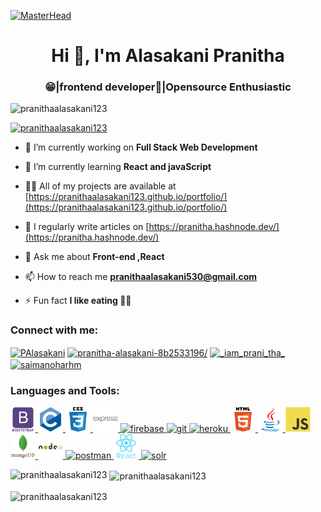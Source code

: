 [![MasterHead](https://cdn.wallpapersafari.com/55/92/FHn4KJ.jpg)](https://khushboogoel01.github.io)
<h1 align="center">Hi 👋, I'm Alasakani Pranitha</h1>
<h3 align="center">😁|frontend developer👀|Opensource Enthusiastic</h3>

<p align="left"> <img src="https://komarev.com/ghpvc/?username=pranithaalasakani123&label=Profile%20views&color=0e75b6&style=flat" alt="pranithaalasakani123" /> </p>

<p align="left"> <a href="https://github.com/ryo-ma/github-profile-trophy"><img src="https://github-profile-trophy.vercel.app/?username=pranithaalasakani123" alt="pranithaalasakani123" /></a> </p>

- 🔭 I’m currently working on **Full Stack Web Development**

- 🌱 I’m currently learning **React and javaScript**

- 👨‍💻 All of my projects are available at [https://pranithaalasakani123.github.io/portfolio/](https://pranithaalasakani123.github.io/portfolio/)

- 📝 I regularly write articles on [https://pranitha.hashnode.dev/](https://pranitha.hashnode.dev/)

- 💬 Ask me about **Front-end ,React**

- 📫 How to reach me **pranithaalasakani530@gmail.com**

- ⚡ Fun fact **I like eating 🤤🤤**

<h3 align="left">Connect with me:</h3>
<p align="left">
<a href="https://twitter.com/PAlasakani" target="blank"><img align="center" src="https://raw.githubusercontent.com/rahuldkjain/github-profile-readme-generator/master/src/images/icons/Social/twitter.svg" alt="PAlasakani" height="30" width="40" /></a>
<a href="https://linkedin.com/in/pranitha-alasakani-8b2533196/" target="blank"><img align="center" src="https://raw.githubusercontent.com/rahuldkjain/github-profile-readme-generator/master/src/images/icons/Social/linked-in-alt.svg" alt="pranitha-alasakani-8b2533196/" height="30" width="40" /></a>
<a href="https://instagram.com/_iam_prani_tha_" target="blank"><img align="center" src="https://raw.githubusercontent.com/rahuldkjain/github-profile-readme-generator/master/src/images/icons/Social/instagram.svg" alt="_iam_prani_tha_" height="30" width="40" /></a>
<a href="https://hashnode.com/@Pranitha" target="blank"><img src="https://img.shields.io/badge/hashnode-%27D1203.svg?&style=for-the-badge&logo=hashnode&logoColor=blue" align="center" alt="saimanoharhm"/></a>&nbsp;&nbsp;&nbsp;&nbsp;
</p>

<h3 align="left">Languages and Tools:</h3>
<p align="left"> <a href="https://getbootstrap.com" target="_blank"> <img src="https://raw.githubusercontent.com/devicons/devicon/master/icons/bootstrap/bootstrap-plain-wordmark.svg" alt="bootstrap" width="40" height="40"/> </a> <a href="https://www.cprogramming.com/" target="_blank"> <img src="https://raw.githubusercontent.com/devicons/devicon/master/icons/c/c-original.svg" alt="c" width="40" height="40"/> </a> <a href="https://www.w3schools.com/css/" target="_blank"> <img src="https://raw.githubusercontent.com/devicons/devicon/master/icons/css3/css3-original-wordmark.svg" alt="css3" width="40" height="40"/> </a> <a href="https://expressjs.com" target="_blank"> <img src="https://raw.githubusercontent.com/devicons/devicon/master/icons/express/express-original-wordmark.svg" alt="express" width="40" height="40"/> </a> <a href="https://firebase.google.com/" target="_blank"> <img src="https://www.vectorlogo.zone/logos/firebase/firebase-icon.svg" alt="firebase" width="40" height="40"/> </a> <a href="https://git-scm.com/" target="_blank"> <img src="https://www.vectorlogo.zone/logos/git-scm/git-scm-icon.svg" alt="git" width="40" height="40"/> </a> <a href="https://heroku.com" target="_blank"> <img src="https://www.vectorlogo.zone/logos/heroku/heroku-icon.svg" alt="heroku" width="40" height="40"/> </a> <a href="https://www.w3.org/html/" target="_blank"> <img src="https://raw.githubusercontent.com/devicons/devicon/master/icons/html5/html5-original-wordmark.svg" alt="html5" width="40" height="40"/> </a> <a href="https://www.java.com" target="_blank"> <img src="https://raw.githubusercontent.com/devicons/devicon/master/icons/java/java-original.svg" alt="java" width="40" height="40"/> </a> <a href="https://developer.mozilla.org/en-US/docs/Web/JavaScript" target="_blank"> <img src="https://raw.githubusercontent.com/devicons/devicon/master/icons/javascript/javascript-original.svg" alt="javascript" width="40" height="40"/> </a> <a href="https://www.mongodb.com/" target="_blank"> <img src="https://raw.githubusercontent.com/devicons/devicon/master/icons/mongodb/mongodb-original-wordmark.svg" alt="mongodb" width="40" height="40"/> </a> <a href="https://nodejs.org" target="_blank"> <img src="https://raw.githubusercontent.com/devicons/devicon/master/icons/nodejs/nodejs-original-wordmark.svg" alt="nodejs" width="40" height="40"/> </a> <a href="https://postman.com" target="_blank"> <img src="https://www.vectorlogo.zone/logos/getpostman/getpostman-icon.svg" alt="postman" width="40" height="40"/> </a> <a href="https://reactjs.org/" target="_blank"> <img src="https://raw.githubusercontent.com/devicons/devicon/master/icons/react/react-original-wordmark.svg" alt="react" width="40" height="40"/> </a> <a href="https://lucene.apache.org/solr/" target="_blank"> <img src="https://www.vectorlogo.zone/logos/apache_solr/apache_solr-icon.svg" alt="solr" width="40" height="40"/> </a> </p>

<p><img align="left" src="https://github-readme-stats.vercel.app/api/top-langs?username=pranithaalasakani123&show_icons=true&locale=en&layout=compact" alt="pranithaalasakani123" /></p>

<p>&nbsp;<img align="center" src="https://github-readme-stats.vercel.app/api?username=pranithaalasakani123&show_icons=true&locale=en" alt="pranithaalasakani123" /></p>

<p><img align="center" src="https://github-readme-streak-stats.herokuapp.com/?user=pranithaalasakani123&" alt="pranithaalasakani123" /></p>
